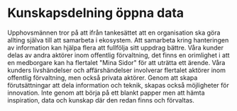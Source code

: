 # Kunskapsdelning öppna data 

Upphovsmännen tror på att ifrån tankesättet att en organisation ska göra allting själva till att samarbeta i ekosystem. Att samarbeta kring hanteringen av information kan hjälpa flera att fullfölja sitt uppdrag bättre. Våra kunder delas av andra aktörer inom offentlig förvaltning, det finns en orimlighet i att en medborgare kan ha flertalet "Mina Sidor" för att uträtta ett ärende.  Våra kunders livshändelser och affärshändelser involverar flertalet aktörer inom offentlig förvaltning, men också privata aktörer. Genom att skapa förutsättningar att dela information och teknik, skapas också möjligheter för innovation. Inte genom att börja på ett blankt papper men att hämta inspiration, data och kunskap där den redan finns och förvaltas.